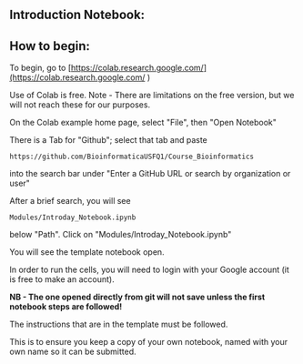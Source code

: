 ## Introduction Notebook:

## How to begin: 

To begin, go to [https://colab.research.google.com/](https://colab.research.google.com/ )

Use of Colab is free. Note - There are limitations on the free version, but we will not reach these for our purposes. 

On the Colab example home page, select "File", then "Open Notebook"

There is a Tab for "Github"; select that tab and paste 
```
https://github.com/BioinformaticaUSFQ1/Course_Bioinformatics
```
into the search bar under "Enter a GitHub URL or search by organization or user" 

After a brief search, you will see
```
Modules/Introday_Notebook.ipynb
```
below "Path". Click on "Modules/Introday_Notebook.ipynb"

You will see the template notebook open.

In order to run the cells, you will need to login with your Google account (it is free to make an account).

**NB - The one opened directly from git will not save unless the first notebook steps are followed!**

The instructions that are in the template must be followed. 

This is to ensure you keep a copy of your own notebook, named with your own name so it can be submitted. 

